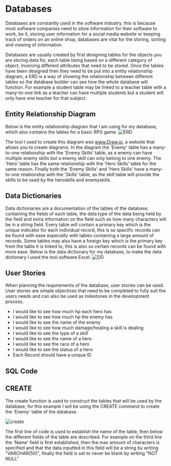# Databases
Databases are constantly used in the software industry, this is because most software companies need to store information for their software to work, be it, storing user information for a social media website or keeping track of orders on an online shop, databases are vital for the storing, sorting and viewing of information.

Databases are usually created by first designing tables for the objects you are storing data for, each table being based on a different category of object, involving different attributes that need to be stored. Once the tables have been designed then they need to be put into a entity relationship diagram, a ERD is a way of showing the relationship between different tables so the database builder can see how the whole database will function. For example a student table may be linked to a teacher table with a many-to-one link as a teacher can have multiple students but a student will only have one teacher for that subject.
## Entity Relationship Diagram
Below is the entity relationship diagram that I am using for my database, which also contains the tables for a basic RPG game.
![ERD](https://github.com/SDearing/Entity-Relationship-Diagrams-Example/blob/master/ERDExample.PNG)

The tool I used to create this diagram was www.Draw.io, a website that allows you to create diagrams.
In the diagram the 'Enemy' table has a many-to-one relationship with the 'Enemy Skills' table, as a enemy can have multiple enemy skills but a enemy skill can only belong to one enemy. The 'Hero' table has the same relationship with the 'Hero Skills' table for the same reason. Finally both the 'Enemy Skills' and 'Hero Skills' have a many-to-one relationship with the 'Skills' table, as the skill table will provide the skills to be used by the heroskills and enemyskills.
## Data Dictionaries
Data dictionaries are a documentation of the tables of the database, containing the fields of each table, the data type of the data being held by the field and extra information on the field such as how many characters will be in a string field. Every table will contain a primary key which is the unique indicator for each individual record, this is so specific records can be found with ease especially with tables containing a large amount of records. Some tables may also have a foreign key which is the primary key from the table it is linked to, this is also so certain records can be found with more ease.
Below is the data dictionary for my database, to make the data dictionary I used the tool software Excel.
![DD](https://github.com/SDearing/Entity-Relationship-Diagrams-Example/blob/master/DatabaseDictionary.PNG)

## User Stories
When planning the requirements of the database, user stories can be used. User stories are simple objectives that need to be completed to fully suit the users needs and can also be used as milestones in the development process.
* I would like to see how much hp each hero has
* I would like to see how much hp the enemy has
* I would like to see the name of the enemy
* I would like to see how much damage/healing a skill is dealing
* I would like to see the type of a skill
* I would like to see the name of a hero
* I would like to see the race of a hero
* I would like to see the status of a hero
* Each Record should have a unique ID
## SQL Code
## CREATE 
The create function is used to construct the tables that will be used by the database, for this example I will be using the CREATE command to create the 'Enemy' table of the database.

![create](https://github.com/SDearing/Entity-Relationship-Diagrams-Example/blob/master/CREATE.PNG)

The first line of code is used to establish the name of the table, then below the different fields of the table are described. For example on the third line the 'Name' field is first established, then the max amount of characters is specified and that the data inputted in this field will be a string by writing "VARCHAR(50)", finally the field is set to never be blank by writing "NOT NULL"
